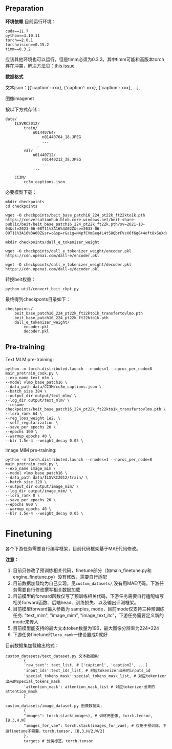##  Preparation
**环境依赖**
目前运行环境：
```
cuda==11.7
python==3.10.11
torch==2.0.1
torchvision==0.15.2
timm==0.3.2
```
应该其他环境也可以运行，但是timm必须为0.3.2。其中timm可能和高版本torch存在冲突，解决方法见：[this issue](https://github.com/huggingface/pytorch-image-models/issues/420#issuecomment-776459842)


**数据格式**

文本json：[{'caption': xxx}, {'caption': xxx}, {'caption': xxx}, ...], 

图像imagenet

按以下方式存储：

```
data/
    ILSVRC2012/
        train/
            n01440764/
                n01440764_18.JPEG
                ...
            ...
        val/
            n01440712/
                n01440212_38.JPEG
                ...
            ...
    
    CC3M/
        cc3m_captions.json

```

必要模型下载：
```
mkdir checkpoints
cd checkpoints

wget -O checkpoints/beit_base_patch16_224_pt22k_ft22kto1k.pth https://conversationhub.blob.core.windows.net/beit-share-public/beit/beit_base_patch16_224_pt22k_ft22k.pth?sv=2021-10-04&st=2023-06-08T11%3A16%3A02Z&se=2033-06-09T11%3A16%3A00Z&sr=c&sp=r&sig=N4pfCVmSeq4L4tS8QbrFVsX6f6q844eft8xSuXdxU48%3D

mkdir checkpoints/dall_e_tokenizer_weight

wget -O checkpoints/dall_e_tokenizer_weight/encoder.pkl https://cdn.openai.com/dall-e/encoder.pkl

wget -O checkpoints/dall_e_tokenizer_weight/decoder.pkl https://cdn.openai.com/dall-e/decoder.pkl

```
转换beit权重：
```
python util/convert_beit_ckpt.py
```
最终得到checkponts目录如下：
```
checkpoints/
    beit_base_patch16_224_pt22k_ft22kto1k_transfertovlmo.pth
    beit_base_patch16_224_pt22k_ft22kto1k.pth
    dall_e_tokenizer_weight/
        encoder.pkl
        decoder.pkl
```

## Pre-training

Text MLM pre-training:
```
python -m torch.distributed.launch --nnodes=1 --nproc_per_node=8 main_pretrain_cook.py \
--exp_name text_mlm \
--model vlmo_base_patch16 \
--data_path data/CC3M/cc3m_captions.json \
--batch_size 384 \
--output_dir output/text_mlm/ \
--log_dir output/text_mlm/ \
--resume checkpoints/beit_base_patch16_224_pt22k_ft22kto1k_transfertovlmo.pth \
--lora_rank 64 \
--reg_loss_weight 1e2. \
--self_regularization \
--save_per_epochs 20 \
--epochs 100 \
--warmup_epochs 40 \
--blr 1.5e-4 --weight_decay 0.05 \
```

Image MIM pre-training:
```
python -m torch.distributed.launch --nnodes=1 --nproc_per_node=8 main_pretrain_cook.py \
--exp_name image_mim \
--model vlmo_base_patch16 \
--data_path data/ILSVRC2012/train/ \
--batch_size 128 \
--output_dir output/image_mim/ \
--log_dir output/image_mim/ \
--lora_rank 0 \
--save_per_epochs 20 \
--epochs 800 \
--warmup_epochs 40 \
--blr 1.5e-4 --weight_decay 0.05 \
```

# Finetuning
各个下游任务需要自行编写框架，目前代码框架基于MAE代码修改。

**注意：**

1. 目前只修改了预训练相关代码，finetune部分（如main_finetune.py和engine_finetune.py）没有修改，需要自行适配
2. 目前数据加载均为自己实现，见`custom_datasets/`,没有用MAE代码，下游任务需要自行修改撰写相关数据加载
3. 目前模型的forward函数仅写了预训练相关代码，下游任务需要自行适配编写相关forward函数、后端head、训练损失、以及输出评测框架。
4. 目前模型forward输入参数为 samples, mode，目前mode仅支持三种预训练任务: "text_mlm", "image_mim", "image_text_itc"，下游任务需要定义新的mode来传入
5. 目前模型能支持的最大文本token数量为196，最大图像分辨率为224*224
6. 下游任务finetune时`lora_rank`一律设置成0就好

目前数据集加载输出格式：
```
custom_datasets/text_dataset.py 文本数据集:
        {
        'raw_text': text_list, # ['caption1', 'caption2', ...]
        'input_ids':text_ids_list, # 对应tokenizer出来的inputs_id
        'special_tokens_mask':special_tokens_mask_list, # 对应tokenizer出来的special_tokens_mask
        'attention_mask': attention_mask_list # 对应tokenizer出来的attention_mask
        }

custom_datasets/image_dataset.py 图像数据集:
        {
        "images": torch.stack(images), # 训练用图像, torch.tensor, [B,3,H,W]
        "images_for_vae": torch.stack(images_for_vae), # 仅用于预训练，下游finetune不需要，torch.tensor, [B,3,H/2,W/2]
        }, 
        targets # 分类标签，torch.tensor
```
